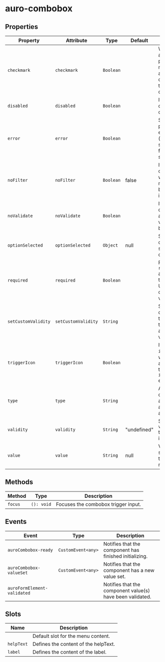 # auro-combobox

## Properties

| Property            | Attribute           | Type      | Default     | Description                                      |
|---------------------|---------------------|-----------|-------------|--------------------------------------------------|
| `checkmark`         | `checkmark`         | `Boolean` |             | When attribute is present auro-menu will apply checkmarks to selected options. |
| `disabled`          | `disabled`          | `Boolean` |             | If set, disables the combobox.                   |
| `error`             | `error`             | `Boolean` |             | Sets a persistent error state (e.g. an error state returned from the server). |
| `noFilter`          | `noFilter`          | `Boolean` | false       | If set, combobox will not filter menuoptions based in input. |
| `noValidate`        | `noValidate`        | `Boolean` |             | If set, disables auto-validation on blur.        |
| `optionSelected`    | `optionSelected`    | `Object`  | null        | Specifies the current selected option.           |
| `required`          | `required`          | `Boolean` |             | Populates the `required` attribute on the input. Used for client-side validation. |
| `setCustomValidity` | `setCustomValidity` | `String`  |             | Sets a custom help text message to display for all validityStates. |
| `triggerIcon`       | `triggerIcon`       | `Boolean` |             | If set, the `icon` attribute will be applied to the trigger `auro-input` element. |
| `type`              | `type`              | `String`  |             | Applies the defined value as the type attribute on auro-input. |
| `validity`          | `validity`          | `String`  | "undefined" | Specifies the `validityState` this element is in. |
| `value`             | `value`             | `String`  | null        | Value selected for the dropdown menu.            |

## Methods

| Method  | Type       | Description                         |
|---------|------------|-------------------------------------|
| `focus` | `(): void` | Focuses the combobox trigger input. |

## Events

| Event                       | Type               | Description                                      |
|-----------------------------|--------------------|--------------------------------------------------|
| `auroCombobox-ready`        | `CustomEvent<any>` | Notifies that the component has finished initializing. |
| `auroCombobox-valueSet`     | `CustomEvent<any>` | Notifies that the component has a new value set. |
| `auroFormElement-validated` |                    | Notifies that the component value(s) have been validated. |

## Slots

| Name       | Description                          |
|------------|--------------------------------------|
|            | Default slot for the menu content.   |
| `helpText` | Defines the content of the helpText. |
| `label`    | Defines the content of the label.    |
